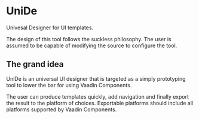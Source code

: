 UniDe
=========
Univesal Designer for UI templates.

The design of this tool follows the suckless philosophy. The user is assumed
to be capable of modifying the source to configure the tool.

The grand idea
--------------
UniDe is an universal UI designer that is targeted as a simply prototyping tool to 
lower the bar for using Vaadin Components.

The user can produce templates quickly, add navigation and finally export the
result to the platform of choices. Exportable platforms should include all
platforms supported by Vaadin Components.
